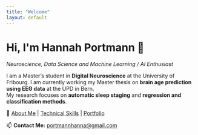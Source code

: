 ```yaml
---
title: "Welcome"
layout: default
---
```


# Hi, I'm Hannah Portmann 👋  
_Neuroscience, Data Science and Machine Learning / AI Enthusiast_

I am a Master’s student in **Digital Neuroscience** at the University of Fribourg.
I am currently working my Master thesis on **brain age prediction using EEG data** at the UPD in Bern.  
My research focuses on **automatic sleep staging** and **regression and classification methods**.  

📌 [About Me](about.md) | [Technical Skills](skills.md) | [Portfolio](portfolio.md)  

📫 **Contact Me:** [portmannhanna@gmail.com](mailto:portmannhannah@gmail.com)
